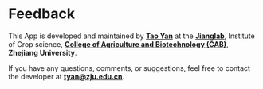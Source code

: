 # Feedback

This App is developed and maintained by <a href="https://taoyan.netlify.com/" target="_blank">**Tao Yan**</a> at the <a href="https://person.zju.edu.cn/en/0005104" target="_blank">**Jianglab**</a>, Institute of Crop science, <a href="http://www.cab.zju.edu.cn/en/" target="_blank">**College of Agriculture and Biotechnology (CAB)**</a>, **Zhejiang University**.

If you have any questions, comments, or suggestions, feel free to contact the developer at **tyan@zju.edu.cn**.


